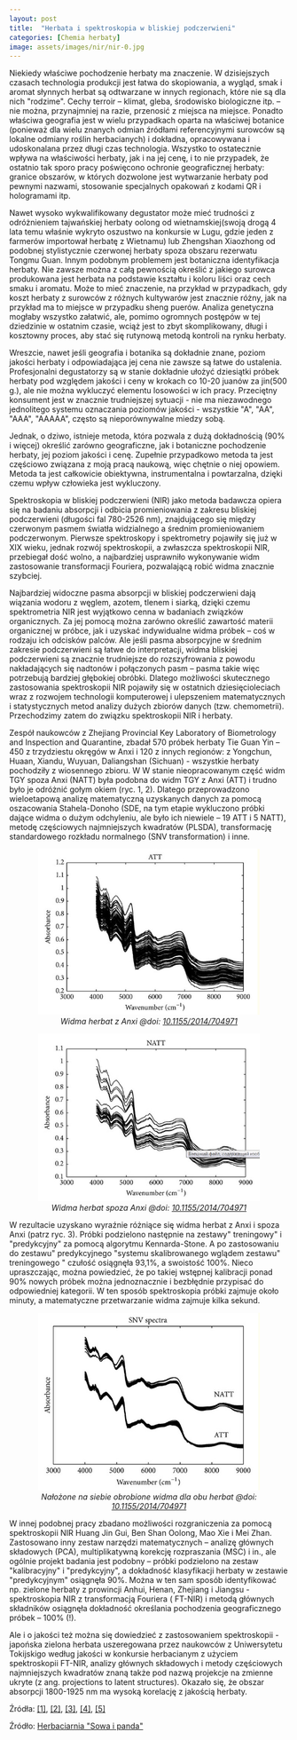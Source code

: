 ```yaml
---
layout: post
title:  "Herbata i spektroskopia w bliskiej podczerwieni"
categories: [Chemia herbaty]
image: assets/images/nir/nir-0.jpg
---
```



Niekiedy właściwe pochodzenie herbaty ma znaczenie. W dzisiejszych czasach technologia produkcji jest łatwa do skopiowania, a wygląd, smak i aromat słynnych herbat są odtwarzane w innych regionach, które nie są dla nich "rodzime". Cechy terroir – klimat, gleba, środowisko biologiczne itp. – nie można, przynajmniej na razie, przenosić z miejsca na miejsce. Ponadto właściwa geografia jest w wielu przypadkach oparta na właściwej botanice (ponieważ dla wielu znanych odmian źródłami referencyjnymi surowców są lokalne odmiany roślin herbacianych) i dokładna, opracowywana i udoskonalana przez długi czas technologia. Wszystko to ostatecznie wpływa na właściwości herbaty, jak i na jej cenę, i to nie przypadek, że ostatnio tak sporo pracy poświęcono ochronie geograficznej herbaty: granice obszarów, w których dozwolone jest wytwarzanie herbaty pod pewnymi nazwami, stosowanie specjalnych opakowań z kodami QR i hologramami itp. 

Nawet wysoko wykwalifikowany degustator może mieć trudności z odróżnieniem tajwańskiej herbaty oolong od wietnamskiej(swoją drogą 4 lata temu właśnie wykryto oszustwo na konkursie w Lugu, gdzie jeden z farmerów importował herbatę z Wietnamu) lub Zhengshan Xiaozhong od podobnej stylistycznie czerwonej herbaty spoza obszaru rezerwatu Tongmu Guan.
Innym podobnym problemem jest botaniczna identyfikacja herbaty. Nie zawsze można z całą pewnością określić z jakiego surowca produkowana jest herbata na podstawie kształtu i koloru liści oraz cech smaku i aromatu. Może to mieć znaczenie, na przykład w przypadkach, gdy koszt herbaty z surowców z różnych kultywarów jest znacznie różny, jak na przykład ma to miejsce w przypadku sheng puerów. Analiza genetyczna mogłaby wszystko załatwić, ale, pomimo ogromnych postępów w tej dziedzinie w ostatnim czasie, wciąż jest to zbyt skomplikowany, długi i kosztowny proces, aby stać się rutynową metodą kontroli na rynku herbaty.

Wreszcie, nawet jeśli geografia i botanika są dokładnie znane, poziom jakości herbaty i odpowiadająca jej cena nie zawsze są łatwe do ustalenia. Profesjonalni degustatorzy są w stanie dokładnie ułożyć dziesiątki próbek herbaty pod względem jakości i ceny w krokach co 10-20 juanów za jin(500 g.), ale nie można wykluczyć elementu losowości w ich pracy. Przeciętny konsument jest  w znacznie trudniejszej sytuacji - nie ma niezawodnego jednolitego systemu oznaczania poziomów jakości - wszystkie "A", "AA", "AAA", "AAAAA", często są nieporównywalne miedzy sobą.

Jednak, o dziwo, istnieje metoda, która pozwala z dużą dokładnością (90% i więcej) określić zarówno geograficzne, jak i botaniczne pochodzenie herbaty, jej poziom jakości i cenę. Zupełnie przypadkowo metoda ta jest częściowo związana z moją pracą naukową, więc chętnie o niej opowiem. Metoda ta jest całkowicie obiektywna, instrumentalna i powtarzalna, dzięki czemu wpływ człowieka jest wykluczony.

Spektroskopia w bliskiej podczerwieni (NIR) jako metoda badawcza opiera się na badaniu absorpcji i odbicia promieniowania z zakresu bliskiej podczerwieni (długości fal 780-2526 nm), znajdującego się między czerwonym pasmem światła widzialnego a średnim promieniowaniem podczerwonym. Pierwsze spektroskopy i spektrometry pojawiły się już w XIX wieku, jednak rozwój spektroskopii, a zwłaszcza spektroskopii NIR, przebiegał dość wolno, a najbardziej usprawniło wykonywanie widm zastosowanie transformacji Fouriera, pozwalającą robić widma znacznie szybciej.  

Najbardziej widoczne pasma absorpcji w bliskiej podczerwieni dają wiązania wodoru z węglem, azotem, tlenem i siarką, dzięki czemu spektrometria NIR jest wyjątkowo cenna w badaniach związków organicznych. Za jej pomocą można zarówno określić zawartość materii organicznej w próbce, jak i uzyskać indywidualne widma próbek – coś w rodzaju ich odcisków palców. Ale jeśli pasma absorpcyjne w średnim zakresie podczerwieni są łatwe do interpretacji, widma bliskiej podczerwieni są znacznie trudniejsze do rozszyfrowania z powodu nakładających się nadtonów i połączonych pasm – pasma takie więc potrzebują bardziej głębokiej obróbki. Dlatego możliwości skutecznego zastosowania spektroskopii NIR pojawiły się w ostatnich dziesięcioleciach wraz z rozwojem technologii komputerowej i ulepszeniem matematycznych i statystycznych metod analizy dużych zbiorów danych (tzw. chemometrii). Przechodzimy zatem do związku spektroskopii NIR i herbaty.

Zespół naukowców z Zhejiang Provincial Key Laboratory of Biometrology and Inspection and Quarantine, zbadał 570 próbek herbaty Tie Guan Yin – 450 z trzydziestu okręgów w Anxi i 120 z innych regionów: z Yongchun, Huaan, Xiandu, Wuyuan, Daliangshan (Sichuan) -  wszystkie herbaty pochodziły z wiosennego zbioru. W W stanie nieopracowanym część widm TGY spoza Anxi (NATT) była podobna do widm TGY z Anxi (ATT) i trudno było je odróżnić gołym okiem (ryc. 1, 2). Dlatego przeprowadzono wieloetapową analizę matematyczną uzyskanych danych za pomocą oszacowania Stahela-Donoho (SDE, na tym etapie wykluczono próbki dające widma o dużym odchyleniu, ale było ich niewiele – 19 ATT i 5 NATT), metodę częściowych najmniejszych kwadratów (PLSDA), transformację standardowego rozkładu normalnego (SNV transformation) i inne.
<p align="center">
  <img alt="nir-1" src="/assets/images/nir/nir-1.jpg" width="400">
  <br>
    <em><i>Widma herbat z Anxi @doi: <a href='https://dx.doi.org/10.1155%2F2014%2F704971'>10.1155/2014/704971</a> </i></em>
</p>

<p align="center">
  <img alt="nir-2" src="/assets/images/nir/nir-2.jpg" width="400">
  <br>
    <em><i>Widma herbat spoza Anxi @doi: <a href='https://dx.doi.org/10.1155%2F2014%2F704971'>10.1155/2014/704971</a> </i></em>
</p>

W rezultacie uzyskano wyraźnie różniące się widma herbat z Anxi i spoza Anxi (patrz ryc. 3). Próbki podzielono następnie na zestawy" treningowy" i "predykcyjny" za pomocą algorytmu Kennarda-Stone. A po zastosowaniu do zestawu" predykcyjnego "systemu skalibrowanego wglądem zestawu" treningowego " czułość osiągnęła 93,1%, a swoistość 100%. Nieco upraszczając, można powiedzieć, że po takiej wstępnej kalibracji ponad 90% nowych próbek można jednoznacznie i bezbłędnie przypisać do odpowiedniej kategorii. W ten sposób spektroskopia próbki zajmuje około minuty, a matematyczne przetwarzanie widma zajmuje kilka sekund.

<p align="center">
  <img alt="nir-3" src="/assets/images/nir/nir-3.jpg" width="400">
  <br>
    <em><i>Nałożone na siebie obrobione widma dla obu herbat @doi: <a href='https://dx.doi.org/10.1155%2F2014%2F704971'>10.1155/2014/704971</a> </i></em>
</p>

W innej podobnej pracy zbadano możliwości rozgraniczenia za pomocą spektroskopii NIR Huang Jin Gui, Ben Shan Oolong, Mao Xie i Mei Zhan. Zastosowano inny zestaw narzędzi matematycznych – analizę głównych składowych (PCA), multiplikatywną korekcję rozpraszania (MSC) i in., ale ogólnie projekt badania jest podobny – próbki podzielono na zestaw "kalibracyjny" i "predykcyjny", a dokładność klasyfikacji herbaty w zestawie "predykcyjnym" osiągnęła 90%. Można w ten sam sposób identyfikować np. zielone herbaty z prowincji Anhui, Henan, Zhejiang i Jiangsu - spektroskopia NIR z transformacją Fouriera ( FT-NIR) i metodą głównych składników osiągnęła dokładność określania pochodzenia geograficznego próbek – 100% (!).

Ale i o jakości też można się dowiedzieć z zastosowaniem spektroskopii - japońska zielona herbata uszeregowana przez naukowców z Uniwersytetu Tokijskigo  według jakości w konkursie herbacianym z użyciem spektroskopii FT-NIR, analizy głównych składowych i metody częściowych najmniejszych kwadratów znaną także pod nazwą projekcje na zmienne ukryte (z ang. projections to latent structures). Okazało się, że obszar absorpcji 1800-1925 nm ma wysoką korelację z jakością herbaty.

Źródła:
[[1]](https://www.ncbi.nlm.nih.gov/pmc/articles/PMC4099165/),
[[2]](https://www.ncbi.nlm.nih.gov/pmc/articles/PMC5762236/),
[[3]](https://pubmed.ncbi.nlm.nih.gov/25208385/),
[[4]](https://pubmed.ncbi.nlm.nih.gov/19155188/),
[[5]](https://pubmed.ncbi.nlm.nih.gov/17973445/)

Źródło:
[Herbaciarnia "Sowa i panda"](https://cutt.ly/MQZDZgy)